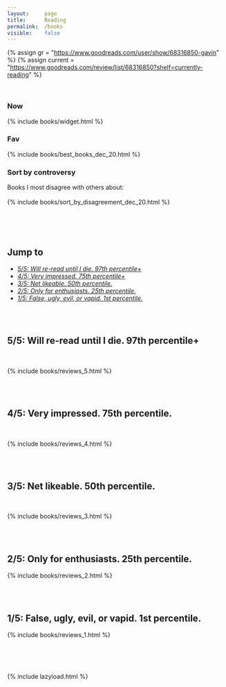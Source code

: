 ```yaml
---
layout:     page
title:      Reading
permalink:  /books
visible:    false
---
```


{%	assign gr = "https://www.goodreads.com/user/show/68316850-gavin"	%}
{%	assign current = "https://www.goodreads.com/review/list/68316850?shelf=currently-reading"	%}



<style>

	.short-column { width: 15%; }
	
	.long-column { width: 85%; }


	table {
    	border-collapse: collapse;
    	border-spacing: 0;
    	table-layout: fixed;
		width: 100%!important;
	}
	
	td {
		vertical-align: top;
    	padding: 8px; 
	}

	.rating {
		text-align: center;
		font-size: 22pt;
	}

	.best {
		border-spacing: 5;
	}

	th  {
		text-align: center!important;
	}

	h3:after {
		content: none;
	}

</style>

<br>

<div class="accordion">
	<h3>Now</h3>
	<div>
		{%	include books/widget.html	%}
	</div>
	<!--  -->
	<!--  -->
	<h3>Fav</h3>
	<div>
		{%	include books/best_books_dec_20.html	%}
	</div>
	<!--  -->
	<!--  -->
	<h3>Sort by controversy</h3>
	<div>
		Books I most disagree with others about:<br><br>
		{%	include books/sort_by_disagreement_dec_20.html	%}
	</div>
</div>

<br><br><br>


## Jump to

* _<a href="#five">5/5: Will re-read until I die. 97th percentile+</a>_
* _<a href="#four">4/5: Very impressed. 75th percentile+</a>_
* _<a href="#three">3/5: Net likeable. 50th percentile.</a>_
* _<a href="#two">2/5: Only for enthusiasts. 25th percentile.</a>_
* _<a href="#one">1/5: False, ugly, evil, or vapid. 1st percentile.</a>_

<br><br>

<a name="five"></a>

## 5/5: Will re-read until I die. 97th percentile+

<a name="five"></a>

<br>

{%	include books/reviews_5.html	%}



<a name="four"></a>
<br><br>

## 4/5: Very impressed. 75th percentile.

<br>

{%	include books/reviews_4.html	%}

<!-- </i></td></tr></i></i></i></td></tr></ul></td></tr></i></td></tr></i></td></tr></li></li></ul></i></blockquote></td></tr></div></div></blockquote></td></tr></i></blockquote></td></tr></li></li></ul></div></td></tr> -->

<a name="three"></a>
<br><br>

## 3/5: Net likeable. 50th percentile.

<br>

{%	include books/reviews_3.html	%}

<!-- </i></i></td></tr></i></blockquote></td></tr></span></i></blockquote></td></tr></blockquote></i></td></tr></i></i></i></td></tr></i></blockquote></td></tr></i></i></blockquote></td></tr></i></li></i></li></i></li></ul></i></blockquote></blockquote></td></tr></i></i></td></tr> -->


<a name="two"></a>
<br><br>

## 2/5: Only for enthusiasts. 25th percentile.

{%	include books/reviews_2.html	%}

<!-- </i></blockquote></td></tr></i></td></tr></blockquote></td></tr></i></blockquote></td></tr></I></blockquote></td></tr></i></td></tr> -->

<a name="one"></a>
<br><br>

## 1/5: False, ugly, evil, or vapid. 1st percentile.

{%	include books/reviews_1.html	%}

<br><br><br>


{% 	include lazyload.html 	%}